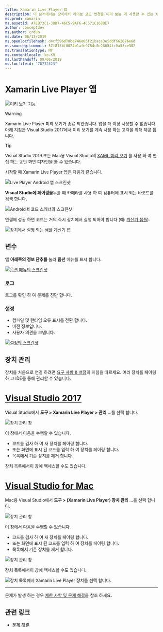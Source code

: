```yaml
---
title: Xamarin Live Player 앱
description: 이 문서에서는 장치에서 라이브 코드 변경을 미리 보는 데 사용할 수 있는 Xamarin Live Player 앱에 대해 설명 합니다. 설정, 샘플, 로그, 설정, 장치 관리 등에 대해 설명 합니다.
ms.prod: xamarin
ms.assetid: A7EB73C1-38D7-46C5-9AF6-4C571C168BE7
author: conceptdev
ms.author: crdun
ms.date: 06/13/2019
ms.openlocfilehash: d4cf596d70be746e85f21bace3e5ddf662076e6d
ms.sourcegitcommit: 57f815bf0024b1afe9754c0e28054fc0a53ce302
ms.translationtype: MT
ms.contentlocale: ko-KR
ms.lasthandoff: 09/06/2019
ms.locfileid: "70772323"
---
```

# <a name="xamarin-live-player-app"></a>Xamarin Live Player 앱

![미리 보기 기능](~/media/shared/preview.png)

> [!WARNING]
> Xamarin Live Player 미리 보기가 종료 되었습니다. 앱을 더 이상 사용할 수 없습니다. 아래 지침은 Visual Studio 2017에서 미리 보기를 계속 사용 하는 고객을 위해 제공 됩니다.

> [!TIP]
> Visual Studio 2019 또는 Mac용 Visual Studio의 [XAML 미리 보기](~/xamarin-forms/xaml/xaml-previewer/index.md) 를 사용 하 여 편집 하는 동안 화면 디자인을 볼 수 있습니다.

시작할 때 Xamarin Live Player 앱은 다음과 같습니다.

![Live Player Android 앱 스크린샷](player-images/app-android-sml.png)

**Visual Studio에 페어링을**누를 때 카메라를 사용 하 여 컴퓨터에 표시 되는 바코드를 검색 합니다.

![Android 바코드 스캐너의 스크린샷](player-images/scan-android-sml.png)

연결에 성공 하면 코드는 거의 즉시 장치에서 실행 되어야 합니다 (예: [계산기 샘플](https://github.com/xamarin/mobile-samples/tree/master/LivePlayer/BasicCalculator)).

![장치에서 실행 되는 샘플 계산기 앱](player-images/basic-calculator-sml.png)

## <a name="options"></a>변수

앱 **아래쪽의 정보 단추를** 눌러 **옵션** 메뉴를 표시 합니다.

[![옵션 메뉴의 스크린샷](player-images/options-sml.png)](player-images/options.png#lightbox)

### <a name="logs"></a>로그

로그를 확인 하 여 문제를 진단 합니다.

### <a name="settings"></a>설정

- 컴파일 및 런타임 오류 표시를 전환 합니다.
- 버전 정보입니다.
- 사용자 의견을 보냅니다.

[![설정의 스크린샷](player-images/settings-sml.png)](player-images/settings.png#lightbox)

## <a name="managing-devices"></a>장치 관리

장치를 처음으로 연결 하려면 [요구 사항 & 설정](~/tools/live-player/install.md)의 지침을 따르세요. 여러 장치를 페어링 하 고 IDE를 통해 관리할 수 있습니다.

# <a name="visual-studio-2017tabwindows"></a>[Visual Studio 2017](#tab/windows)

Visual Studio에서 **도구 > Xamarin Live Player > 관리** ...를 선택 합니다.

![장치 관리 창](player-images/manage-tools-menu-vs.png)

이 창에서 다음을 수행할 수 있습니다.

- 코드를 검사 하 여 새 장치를 페어링 합니다.
- 또는 화면에 표시 된 코드를 입력 하 여 장치를 페어링 합니다.
- 목록에서 기존 장치를 제거 합니다.

장치 목록에서이 창에 액세스할 수도 있습니다.

# <a name="visual-studio-for-mactabmacos"></a>[Visual Studio for Mac](#tab/macos)

Mac용 Visual Studio에서 **도구 > (Xamarin Live Player) 장치 관리** ...를 선택 합니다.

![장치 관리 창](player-images/manage-tools-menu.png)

이 창에서 다음을 수행할 수 있습니다.

- 코드를 검사 하 여 새 장치를 페어링 합니다.
- 또는 화면에 표시 된 코드를 입력 하 여 장치를 페어링 합니다.
- 목록에서 기존 장치를 제거 합니다.

![장치 관리 창](player-images/manage.png)

장치 목록에서이 창에 액세스할 수도 있습니다.

![장치 목록에서 Xamarin Live Player 장치를 선택 합니다.](player-images/manage-device-menu.png)

-----

문제가 발생 하는 경우 [제한 사항 및 문제 해결](~/tools/live-player/troubleshooting.md)을 참조 하세요.

## <a name="related-links"></a>관련 링크

- [문제 해결](~/tools/live-player/troubleshooting.md)
